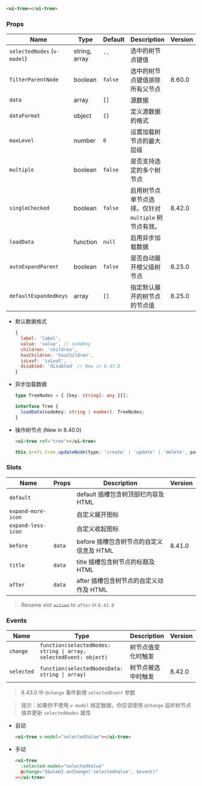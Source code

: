 ```html
<ui-tree></ui-tree>
```

### Props

| Name                        | Type          | Default | Description                                          | Version |
| --------------------------- | ------------- | ------- | ---------------------------------------------------- | ------- |
| `selectedNodes` (`v-model`) | string, array | `''`    | 选中的树节点键值                                     |         |
| `filterParentNode`          | boolean       | `false` | 选中的树节点键值排除所有父节点                       | 8.60.0  |
| `data`                      | array         | `[]`    | 源数据                                               |         |
| `dataFormat`                | object        | `{}`    | 定义源数据的格式                                     |         |
| `maxLevel`                  | number        | `0`     | 设置加载树节点的最大层级                             |         |
| `multiple`                  | boolean       | `false` | 是否支持选定的多个树节点                             |         |
| `singleChecked`             | boolean       | `false` | 启用树节点单节点选择。仅针对 `multiple` 树节点有效。 | 8.42.0  |
| `loadData`                  | function      | `null`  | 启用异步加载数据                                     |         |
| `autoExpandParent`          | boolean       | `false` | 是否自动展开根父级树节点                             | 8.25.0  |
| `defaultExpandedKeys`       | array         | `[]`    | 指定默认展开的树节点的节点值                         | 8.25.0  |

- 默认数据格式

  ```js
  {
    label: 'label',
    value: 'value', // nodeKey
    children: 'children',
    hasChildren: 'hasChildren',
    isLeaf: 'isLeaf',
    disabled: 'disabled' // New in 8.43.0
  }
  ```

- 异步加载数据

  ```ts
  type TreeNodes = { [key: string]: any }[];

  interface Tree {
    loadData(nodeKey: string | number): TreeNodes;
  }
  ```

- 操作树节点 (New in 8.40.0)

  ```html
  <ui-tree ref="tree"></ui-tree>
  ```

  ```ts
  this.$refs.tree.updateNode(type: 'create' | 'update' | 'delete', parentKey: string | number, nodeData: object)
  ```

### Slots

| Name               | Props  | Description                              | Version |
| ------------------ | ------ | ---------------------------------------- | ------- |
| `default`          |        | default 插槽包含树顶部栏内容及 HTML      |         |
| `expand-more-icon` |        | 自定义展开图标                           |         |
| `expand-less-icon` |        | 自定义收起图标                           |         |
| `before`           | `data` | before 插槽包含树节点的自定义信息及 HTML | 8.41.0  |
| `title`            | `data` | title 插槽包含树节点的标题及 HTML        |         |
| `after`            | `data` | after 插槽包含树节点的自定义动作及 HTML  |         |

> Rename slot <del>`action`</del> to `after` in `8.41.0`

### Events

| Name       | Type                                                              | Description        | Version |
| ---------- | ----------------------------------------------------------------- | ------------------ | ------- |
| `change`   | `function(selectedNodes: string \| array, selectedEvent: object)` | 树节点值变化时触发 |         |
| `selected` | `function(selectedNodesData: string \| array)`                    | 树节点被选中时触发 | 8.42.0  |

> 8.43.0 中 `@change` 事件新增 `selectedEvent` 参数

> 提示：如果你不使用 `v-model` 绑定数据，你应该使用 `@change` 监听树节点值并更新 `selectedNodes` 属性

- 自动

  ```html
  <ui-tree v-model="selectedValue"></ui-tree>
  ```

- 手动

  ```html
  <ui-tree
    :selected-nodes="selectedValue"
    @change="$balmUI.onChange('selectedValue', $event)"
  ></ui-tree>
  ```
